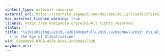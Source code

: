 ```yaml
---
content_type: external-resource
external_url: https://journals.sagepub.com/doi/abs/10.1177/1470357214530063
has_external_license_warning: true
license: https://en.wikipedia.org/wiki/All_rights_reserved
status: ''
title: "\u2018Rising\u2019,\u2018Hopeful\u2019,\u2018New\u2019: Visualizing Africa\
  \ in the Age of Globalization"
uid: 5a6a0e98-b709-475b-bcde-2cda0da17326
wayback_url: ''
---
```

